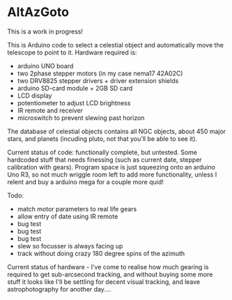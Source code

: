 # AltAzGoto

This is a work in progress!

This is Arduino code to select a celestial object and automatically move the telescope to point to it.
Hardware required is:
* arduino UNO board
* two 2phase stepper motors (in my case nema17 42A02C)
* two DRV8825 stepper drivers + driver extension shields
* arduino SD-card module + 2GB SD card
* LCD display
* potentiometer to adjust LCD brightness
* IR remote and receiver
* microswitch to prevent slewing past horizon

The database of celestial objects contains all NGC objects, about 450 major stars, and planets (incuding pluto, not that you'll be able to see it).

Current status of code: functionally complete, but untested. Some hardcoded stuff that needs finessing (such as current date, stepper calibration with gears). Program space is just squeezing onto an arduino Uno R3, so not much wriggle room left to add more functionality, unless I relent and buy a arduino mega for a couple more quid!

Todo: 
* match motor parameters to real life gears
* allow entry of date using IR remote
* bug test
* bug test
* bug test
* slew so focusser is always facing up
* track without doing crazy 180 degree spins of the azimuth

Current status of hardware - I've come to realise how much gearing is required to get sub-arcsecond tracking, and without buying some more stuff it looks like I'll be settling for decent visual tracking, and leave astrophotography for another day....
